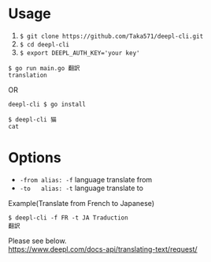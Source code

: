 
# Usage
1. `$ git clone https://github.com/Taka571/deepl-cli.git`
2. `$ cd deepl-cli`
3. `$ export DEEPL_AUTH_KEY='your key'` 
  
```
$ go run main.go 翻訳
translation
```

OR

`deepl-cli $ go install`
```
$ deepl-cli 猫
cat
```

# Options
- `-from alias: -f` language translate from 
- `-to   alias: -t` language translate to

Example(Translate from French to Japanese)
```
$ deepl-cli -f FR -t JA Traduction
翻訳
```

Please see below.  
https://www.deepl.com/docs-api/translating-text/request/

